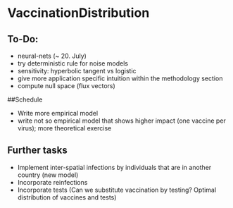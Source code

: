 # VaccinationDistribution


## To-Do:
- neural-nets (~ 20. July)
- try deterministic rule for noise models
- sensitivity: hyperbolic tangent vs logistic
- give more application specific intuition within the methodology section
- compute null space (flux vectors)

##Schedule
- Write more empirical model
- write not so empirical model that shows higher impact (one vaccine per virus); more theoretical exercise


## Further tasks 
- Implement inter-spatial infections by individuals that are in another country (new model)
- Incorporate reinfections
- Incorporate tests (Can we substitute vaccination by testing? Optimal distribution of vaccines and tests)
